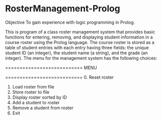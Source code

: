 # RosterManagement-Prolog


Objective
To gain experience with logic programming in Prolog. 

This is program of a class roster management system that provides basic functions for 
entering, removing, and displaying student information in a course roster using the 
Prolog language. The course roster is stored as a table of student entries with each entry
having three fields: the unique student ID (an integer), the student name (a string), and the
grade (an integer). The menu for the management system has the following choices:


===========================
MENU

===========================
0. Reset roster
1. Load roster from file
2. Store roster to file
3. Display roster sorted by ID
4. Add a student to roster
5. Remove a student from roster
6. Exit
